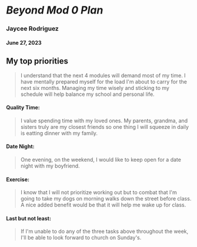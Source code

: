 # *Beyond Mod 0 Plan*
### Jaycee Rodriguez
#### June 27, 2023


## My top priorities
> I understand that the next 4 modules will demand most of my time. I have mentally prepared myself for the load I'm about to carry for the next six months. Managing my time wisely and sticking to my schedule will help balance my school and personal life.

#### Quality Time:
> I value spending time with my loved ones. My parents, grandma, and sisters truly are my closest friends so one thing I will squeeze in daily is eatting dinner with my family.

#### Date Night:
> One evening, on the weekend, I would like to keep open for a date night with my boyfriend.

#### Exercise:
> I know that I will not prioritize working out but to combat that I'm going to take my dogs on morning walks down the street before class. A nice added benefit would be that it will help me wake up for class.

#### Last but not least:
> If I'm unable to do any of the three tasks above throughout the week, I'll be able to look forward to church on Sunday's.
